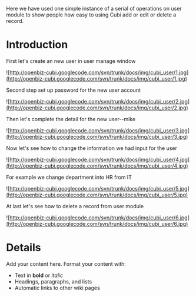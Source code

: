 Here we have used one simple instance of a serial of operations on user module to show people how easy to using Cubi add or edit or delete a record.
# Introduction #

First let's create an new user in user manage window

![http://openbiz-cubi.googlecode.com/svn/trunk/docs/img/cubi_user/1.jpg](http://openbiz-cubi.googlecode.com/svn/trunk/docs/img/cubi_user/1.jpg)

Second step set up password for the new user account

![http://openbiz-cubi.googlecode.com/svn/trunk/docs/img/cubi_user/2.jpg](http://openbiz-cubi.googlecode.com/svn/trunk/docs/img/cubi_user/2.jpg)

Then let's complete the detail for the new user--mike

![http://openbiz-cubi.googlecode.com/svn/trunk/docs/img/cubi_user/3.jpg](http://openbiz-cubi.googlecode.com/svn/trunk/docs/img/cubi_user/3.jpg)

Now let's see how to change the information we had input for the user

![http://openbiz-cubi.googlecode.com/svn/trunk/docs/img/cubi_user/4.jpg](http://openbiz-cubi.googlecode.com/svn/trunk/docs/img/cubi_user/4.jpg)

For example we change department into HR from IT

![http://openbiz-cubi.googlecode.com/svn/trunk/docs/img/cubi_user/5.jpg](http://openbiz-cubi.googlecode.com/svn/trunk/docs/img/cubi_user/5.jpg)

At last let's see how to delete a record from user module

![http://openbiz-cubi.googlecode.com/svn/trunk/docs/img/cubi_user/6.jpg](http://openbiz-cubi.googlecode.com/svn/trunk/docs/img/cubi_user/6.jpg)

# Details #

Add your content here.  Format your content with:
  * Text in **bold** or _italic_
  * Headings, paragraphs, and lists
  * Automatic links to other wiki pages